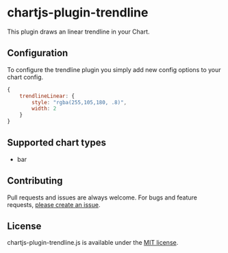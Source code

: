 # chartjs-plugin-trendline

This plugin draws an linear trendline in your Chart.

## Configuration

To configure the trendline plugin you simply add new config options to your chart config.

```javascript
{
	trendlineLinear: {
		style: "rgba(255,105,180, .8)",
		width: 2
	}
}
```


## Supported chart types

* bar

## Contributing

Pull requests and issues are always welcome.
For bugs and feature requests, [please create an issue](https://github.com/Makanz/chartjs-plugin-trendline/issues).

## License

chartjs-plugin-trendline.js is available under the [MIT license](http://opensource.org/licenses/MIT).
